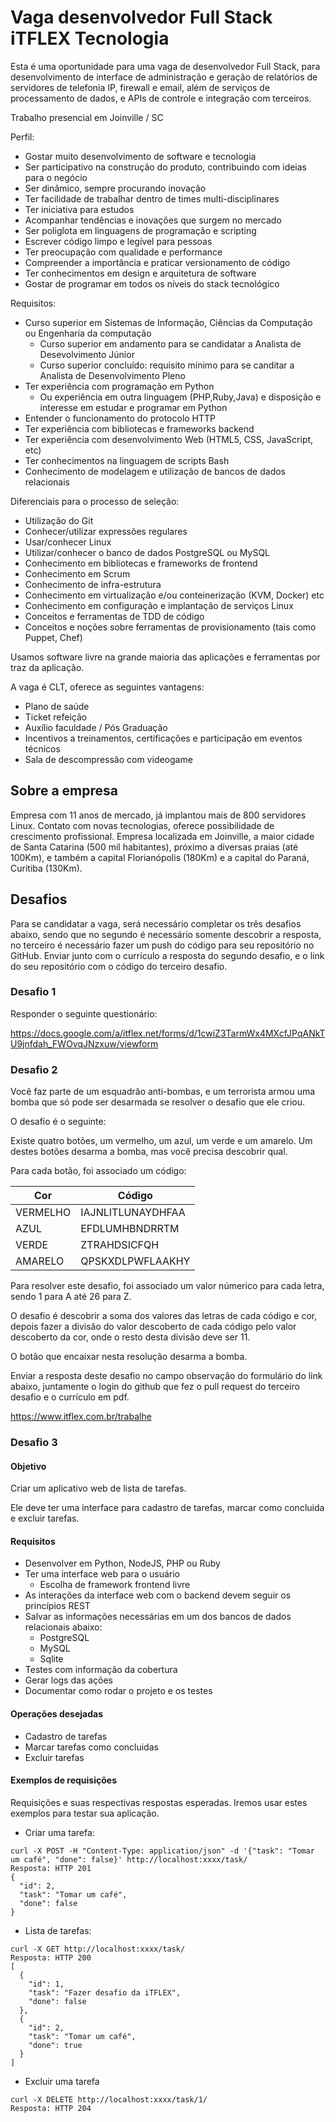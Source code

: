 # Vaga desenvolvedor Full Stack iTFLEX Tecnologia

Esta é uma oportunidade para uma vaga de desenvolvedor Full Stack,
para desenvolvimento de interface de administração e geração de relatórios
de servidores de telefonia IP, firewall e email, além de serviços
de processamento de dados, e APIs de controle e integração com terceiros.

Trabalho presencial em Joinville / SC

Perfil:
- Gostar muito desenvolvimento de software e tecnologia
- Ser participativo na construção do produto, contribuindo com ideias para o negócio
- Ser dinâmico, sempre procurando inovação
- Ter facilidade de trabalhar dentro de times multi-disciplinares
- Ter iniciativa para estudos
- Acompanhar tendências e inovações que surgem no mercado
- Ser poliglota em linguagens de programação e scripting
- Escrever código limpo e legível para pessoas
- Ter preocupação com qualidade e performance
- Compreender a importância e praticar versionamento de código
- Ter conhecimentos em design e arquitetura de software
- Gostar de programar em todos os níveis do stack tecnológico

Requisitos:

- Curso superior em Sistemas de Informação, Ciências da Computação ou Engenharia da computação
  - Curso superior em andamento para se candidatar a Analista de Desevolvimento Júnior
  - Curso superior concluído: requisito mínimo para se canditar a Analista de Desenvolvimento Pleno
- Ter experiência com programação em Python
  - Ou experiência em outra linguagem (PHP,Ruby,Java) e disposição e interesse em estudar e programar em Python
- Entender o funcionamento do protocolo HTTP
- Ter experiência com bibliotecas e frameworks backend
- Ter experiência com desenvolvimento Web (HTML5, CSS, JavaScript, etc)
- Ter conhecimentos na linguagem de scripts Bash
- Conhecimento de modelagem e utilização de bancos de dados relacionais

Diferenciais para o processo de seleção:

- Utilização do Git
- Conhecer/utilizar expressões regulares
- Usar/conhecer Linux
- Utilizar/conhecer o banco de dados PostgreSQL ou MySQL
- Conhecimento em bibliotecas e frameworks de frontend
- Conhecimento em Scrum
- Conhecimento de infra-estrutura
- Conhecimento em virtualização e/ou conteinerização (KVM, Docker) etc
- Conhecimento em configuração e implantação de serviços Linux
- Conceitos e ferramentas de TDD de código
- Conceitos e noções sobre ferramentas de provisionamento (tais como Puppet, Chef)

Usamos software livre na grande maioria das aplicações e ferramentas por traz da aplicação.

A vaga é CLT, oferece as seguintes vantagens:
- Plano de saúde
- Ticket refeição
- Auxílio faculdade / Pós Graduação
- Incentivos a treinamentos, certificações e participação em eventos técnicos
- Sala de descompressão com videogame

## Sobre a empresa

Empresa com 11 anos de mercado, já implantou mais de 800 servidores Linux.
Contato com novas tecnologias, oferece possibilidade de crescimento profissional.
Empresa localizada em Joinville, a maior cidade de Santa Catarina (500 mil habitantes),
próximo a diversas praias (até 100Km), e também a capital Florianópolis (180Km) e a
capital do Paraná, Curitiba (130Km).

## Desafios

Para se candidatar a vaga, será necessário completar os três
desafios abaixo, sendo que no segundo é necessário somente descobrir
a resposta, no terceiro é necessário fazer um push do código para seu repositório no GitHub.
Enviar junto com o currículo a resposta do segundo desafio, e o link do seu repositório com o código do terceiro desafio.

### Desafio 1

Responder o seguinte questionário:

https://docs.google.com/a/itflex.net/forms/d/1cwiZ3TarmWx4MXcfJPqANkTU9jnfdah_FWOvqJNzxuw/viewform

### Desafio 2

Você faz parte de um esquadrão anti-bombas, e um terrorista
armou uma bomba que só pode ser desarmada se resolver o desafio que ele criou.

O desafio é o seguinte:

Existe quatro botões, um vermelho, um azul, um verde e um amarelo.
Um destes botões desarma a bomba, mas você precisa descobrir qual.

Para cada botão, foi associado um código:

| Cor        | Código             |
| ---------- | ------------------ |
| VERMELHO   | IAJNLITLUNAYDHFAA  |
| AZUL       | EFDLUMHBNDRRTM     |
| VERDE      | ZTRAHDSICFQH       |
| AMARELO    | QPSKXDLPWFLAAKHY   |

Para resolver este desafio, foi associado um valor númerico para cada letra,
sendo 1 para A até 26 para Z.

O desafio é descobrir a soma dos valores das letras de cada código e cor,
depois fazer a divisão do valor descoberto de cada código pelo valor descoberto da cor,
onde o resto desta divisão deve ser 11.

O botão que encaixar nesta resolução desarma a bomba.

Enviar a resposta deste desafio no campo observação do formulário do link abaixo,
juntamente o login do github que fez o pull request do terceiro desafio e
o currículo em pdf.

https://www.itflex.com.br/trabalhe

### Desafio 3

#### Objetivo
Criar um aplicativo web de lista de tarefas.

Ele deve ter uma interface para cadastro de tarefas,
marcar como concluida e excluir tarefas.

#### Requisitos

- Desenvolver em Python, NodeJS, PHP ou Ruby
- Ter uma interface web para o usuário
  - Escolha de framework frontend livre
- As interações da interface web com o backend devem seguir os princípios REST
- Salvar as informações necessárias em um dos bancos de dados relacionais abaixo:
  - PostgreSQL
  - MySQL
  - Sqlite
- Testes com informação da cobertura
- Gerar logs das ações
- Documentar como rodar o projeto e os testes


#### Operações desejadas
- Cadastro de tarefas
- Marcar tarefas como concluidas
- Excluir tarefas

#### Exemplos de requisições
Requisições e suas respectivas respostas esperadas. Iremos usar estes exemplos para testar sua aplicação.

- Criar uma tarefa:
```
curl -X POST -H "Content-Type: application/json" -d '{"task": "Tomar um café", "done": false}' http://localhost:xxxx/task/
Resposta: HTTP 201
{
  "id": 2,
  "task": "Tomar um café",
  "done": false
}
```

- Lista de tarefas:
```
curl -X GET http://localhost:xxxx/task/
Resposta: HTTP 200
[
  {
    "id": 1,
    "task": "Fazer desafio da iTFLEX",
    "done": false
  },
  {
    "id": 2,
    "task": "Tomar um café",
    "done": true
  }
]
```

- Excluir uma tarefa
```
curl -X DELETE http://localhost:xxxx/task/1/
Resposta: HTTP 204
```
